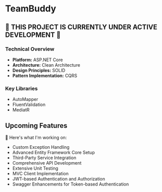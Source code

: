 # TeamBuddy

## 🚧 THIS PROJECT IS CURRENTLY UNDER ACTIVE DEVELOPMENT 🚧

### Technical Overview

- **Platform:** ASP.NET Core
- **Architecture:** Clean Architecture
- **Design Principles:** SOLID
- **Pattern Implementation:** CQRS

### Key Libraries

- AutoMapper
- FluentValidation
- MediatR

## Upcoming Features

🚀 Here's what I'm working on:

- Custom Exception Handling
- Advanced Entity Framework Core Setup
- Third-Party Service Integration
- Comprehensive API Development
- Extensive Unit Testing
- MVC Client Implementation
- JWT-based Authentication and Authorization
- Swagger Enhancements for Token-based Authentication
